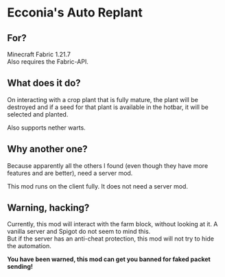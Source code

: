 # Ecconia's Auto Replant

## For?

Minecraft Fabric 1.21.7\
Also requires the Fabric-API.

## What does it do?

On interacting with a crop plant that is fully mature, the plant will be destroyed and if a seed for that plant is available in the hotbar, it will be selected and planted.

Also supports nether warts.

## Why another one?

Because apparently all the others I found (even though they have more features and are better), need a server mod.

This mod runs on the client fully. It does not need a server mod.

## Warning, hacking?

Currently, this mod will interact with the farm block, without looking at it.
A vanilla server and Spigot do not seem to mind this.\
But if the server has an anti-cheat protection, this mod will not try to hide the automation.

**You have been warned, this mod can get you banned for faked packet sending!**
